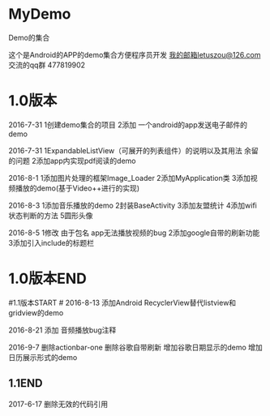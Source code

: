 # MyDemo
Demo的集合

这个是Android的APP的demo集合方便程序员开发
我的邮箱letuszou@126.com
交流的qq群 477819902

# 1.0版本 #
2016-7-31
1创建demo集合的项目
2添加 一个android的app发送电子邮件的demo

2016-7-31 
1ExpandableListView（可展开的列表组件）的说明以及其用法
余留的问题 
2添加app内实现pdf阅读的demo


2016-8-1 
1添加图片处理的框架Image_Loader
2添加MyApplication类
3添加视频播放的demo(基于Video++进行的实现)

2016-8-3 
1添加音乐播放的demo
2封装BaseActivity
3添加友盟统计
4添加wifi 状态判断的方法
5圆形头像

2016-8-5 
1修改 由于包名 app无法播放视频的bug
2添加google自带的刷新功能
3添加引入include的标题栏

# 1.0版本END #

#1.1版本START #
2016-8-13 
添加Android RecyclerView替代listview和gridview的demo

2016-8-21 
添加 音频播放bug注释

2016-9-7
删除actionbar-one
删除谷歌自带刷新
增加谷歌日期显示的demo
增加日历展示形式的demo

## 1.1END ##
  
2017-6-17
删除无效的代码引用

